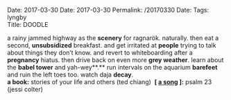 Date: 2017-03-30
Date: 2017-03-30
Permalink: /20170330
Date: 
Tags: lyngby  
Title: DOODLE  
  
a rainy jammed highway as the **scenery** for ragnarök. naturally. then eat a second, **unsubsidized** breakfast. and get irritated at **people** trying to talk about things they don’t know. and revert to whiteboarding after a **pregnancy** hiatus. then drive back on even more **grey weather**. learn about the **babel tower** and yah-wey**.** run intervals on the aquarium **barefeet** and ruin the left toes too. watch daja **decay**.  
**a book:** stories of your life and others (ted chiang)  
**[ [a song](https://www.youtube.com/watch?v=fV0DSgruVH8) ]:** psalm 23 (jessi colter)  
